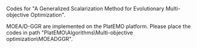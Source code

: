 Codes for "A Generalized Scalarization Method for Evolutionary Multi-objective Optimization".

MOEA/D-GGR are implemented on the PlatEMO platform. Please place the codes in path "PlatEMO\Algorithms\Multi-objective optimization\MOEADGGR".
